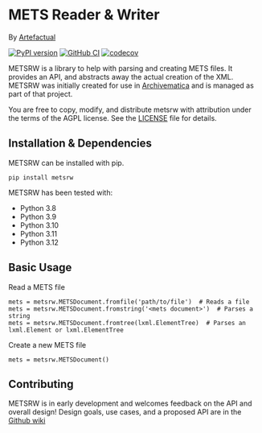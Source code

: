 # METS Reader & Writer

By [Artefactual](https://www.artefactual.com/)

[![PyPI version](https://badge.fury.io/py/metsrw.svg)](https://badge.fury.io/py/metsrw)
[![GitHub CI](https://github.com/artefactual-labs/mets-reader-writer/actions/workflows/test.yml/badge.svg)](https://github.com/artefactual-labs/mets-reader-writer/actions/workflows/test.yml)
[![codecov](https://codecov.io/gh/artefactual-labs/mets-reader-writer/branch/master/graph/badge.svg?token=1cXYbNlgJr)](https://codecov.io/gh/artefactual-labs/mets-reader-writer)

METSRW is a library to help with parsing and creating METS files.
It provides an API, and abstracts away the actual creation of the XML.
METSRW was initially created for use in [Archivematica](https://github.com/artefactual/archivematica/)
and is managed as part of that project.

You are free to copy, modify, and distribute metsrw with attribution under the
terms of the AGPL license. See the [LICENSE](LICENSE) file for details.

## Installation & Dependencies

METSRW can be installed with pip.

`pip install metsrw`

METSRW has been tested with:

* Python 3.8
* Python 3.9
* Python 3.10
* Python 3.11
* Python 3.12

## Basic Usage

Read a METS file

    mets = metsrw.METSDocument.fromfile('path/to/file')  # Reads a file
    mets = metsrw.METSDocument.fromstring('<mets document>')  # Parses a string
    mets = metsrw.METSDocument.fromtree(lxml.ElementTree)  # Parses an lxml.Element or lxml.ElementTree

Create a new METS file

    mets = metsrw.METSDocument()

## Contributing

METSRW is in early development and welcomes feedback on the API and overall design!
Design goals, use cases, and a proposed API are in the [Github wiki](https://github.com/artefactual-labs/mets-reader-writer/wiki)
